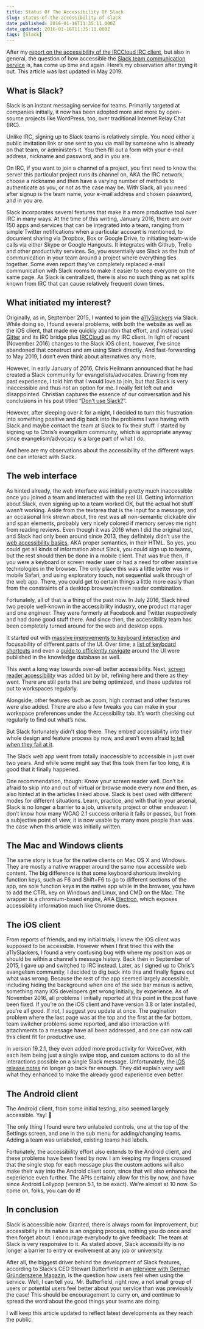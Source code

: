 ```yaml
---
title: Status Of The Accessibility Of Slack
slug: status-of-the-accessibility-of-slack
date_published: 2016-01-16T11:35:11.000Z
date_updated: 2016-01-16T11:35:11.000Z
tags: [Slack]
---
```


After my [report on the accessibility of the IRCCloud IRC client](https://www.marcozehe.de/2015/12/07/looking-at-the-accessibility-of-the-irccloud-service/), but also in general, the question of how accessible the [Slack team communication service](https://www.slack.com) is, has come up time and again. Here&#8217;s my observation after trying it out. This article was last updated in May 2019.

## What is Slack?

Slack is an instant messaging service for teams. Primarily targeted at companies initially, it now has been adopted more and more by open-source projects like WordPress, too, over traditional Internet Relay Chat (IRC).

Unlike IRC, signing up to Slack teams is relatively simple. You need either a public invitation link or one sent to you via mail by someone who is already on that team, or administers it. You then fill out a form with your e-mail address, nickname and password, and in you are.

On IRC, if you want to join a channel of a project, you first need to know the server this particular project runs its channel on, AKA the IRC network, choose a nickname and then have a varying number of methods to authenticate as you, or not as the case may be. With Slack, all you need after signup is the team name, your e-mail address and chosen password, and in you are.

Slack incorporates several features that make it a more productive tool over IRC in many ways. At the time of this writing, January 2016, there are over 150 apps and services that can be integrated into a team, ranging from simple Twitter notifications when a particular account is mentioned, to document sharing via Dropbox, Box or Google Drive, to initiating team-wide calls via either Skype or Google Hangouts. It integrates with Github, Trello and other productivity services. So, you essentially use Slack as the hub of communication in your team around a project where everything ties together. Some even report they&#8217;ve completely replaced e-mail communication with Slack rooms to make it easier to keep everyone on the same page. As Slack is centralized, there is also no such thing as net splits known from IRC that can cause relatively frequent down times.

## What initiated my interest?

Originally, as in, September 2015, I wanted to join the [a11ySlackers](https://www.paciellogroup.com/blog/2015/07/anybody-can-be-an-a11y-slacker/) via Slack. While doing so, I found several problems, with both the website as well as the iOS client, that made me quickly abandon that effort, and instead used [Gitter](https://gitter.im) and its IRC bridge plus [IRCCloud](https://irccloud.com) as my IRC client. In light of recent (November 2016) changes to the Slack iOS client, however, I&#8217;ve since abandoned that construct and am using Slack directly. And fast-forwarding to May 2019, I don&#8217;t even think about alternatives any more.

However, in early January of 2016, Chris Heilmann announced that he had created a Slack community for evangelists/advocates. Drawing from my past experience, I told him that I would love to join, but that Slack is very inaccessible and thus not an option for me. I really felt left out and disappointed. Christian captures the essence of our conversation and his conclusions in his post titled &#8220;[Don&#8217;t use Slack?](https://www.christianheilmann.com/2016/01/10/dont-use-slack/)&#8220;.

However, after sleeping over it for a night, I decided to turn this frustration into something positive and dig back into the problems I was having with Slack and maybe contact the team at Slack to fix their stuff. I started by signing up to Chris&#8217;s evangelism community, which is appropriate anyway since evangelism/advocacy is a large part of what I do.

And here are my observations about the accessibility of the different ways one can interact with Slack.

## The web interface

As hinted already, the web interface was initially pretty much inaccessible once you joined a team and interacted with the real UI. Getting information about Slack, even signing up to a team worked OK, but the actual hot stuff wasn&#8217;t working. Aside from the textarea that is the input for a message, and an occasional link strewn about, the rest was all non-semantic clickable div and span elements, probably very nicely colored if memory serves me right from reading reviews. Even though it was 2016 when I did the original test, and Slack had only been around since 2013, they definitely didn&#8217;t use the [web accessibility basics](https://www.marcozehe.de/2015/12/14/the-web-accessibility-basics/), AKA proper semantics, in their HTML. So yes, you could get all kinds of information about Slack, you could sign up to teams, but the rest should then be done in a mobile client. That was true then, if you were a keyboard or screen reader user or had a need for other assistive technologies in the browser. The only place this was a little better was in mobile Safari, and using exploratory touch, not sequential walk through of the web app. There, you could get to certain things a little more easily than from the constraints of a desktop browser/screen reader combination.

Fortunately, all of that is a thing of the past now. In July 2016, Slack hired two people well-known in the accessibility industry, one product manager and one engineer. They were formerly at Facebook and Twitter respectively and had done good stuff there. And since then, the accessibility team has been completely turned around for the web and desktop apps.

It started out with [massive improvements to keyboard interaction](https://get.slack.help/hc/en-us/articles/115003340723-Keyboard-accessibility-in-Slack-) and focusability of different parts of the UI. Over time, a [list of keyboard shortcuts](https://get.slack.help/hc/en-us/articles/201374536-Slack-keyboard-shortcuts) and even a [guide to efficiently navigate](https://get.slack.help/hc/en-us/articles/217626598-Get-around-faster-with-keyboard-shortcuts) around the UI were published in the knowledge database as well.

This went a long way towards over-all better accessibility. Next, [screen reader accessibility](https://get.slack.help/hc/en-us/articles/360000411963-Use-a-screen-reader-with-Slack-s-desktop-app) was added bit by bit, refining here and there as they went. There are still parts that are being optimized, and these updates roll out to workspaces regularly.

Alongside, other features such as zoom, high contrast and other features were also added. There are also a few tweaks you can make in your workspace preferences under the Accessibility tab. It&#8217;s worth checking out regularly to find out what&#8217;s new.

But Slack fortunately didn&#8217;t stop there. They embed accessibility into their whole design and feature process by now, and aren&#8217;t even afraid [to tell when they fail at it](https://slack.engineering/how-to-fail-at-accessibility-99bdf3504f19).

The Slack web app went from totally inaccessible to accessible in just over two years. And while some might say that this took them far too long, it is good that it finally happened.

One recommendation, though: Know your screen reader well. Don&#8217;t be afraid to skip into and out of virtual or browse mode every now and then, as also hinted at in the articles linked above. Slack is best used with different modes for different situations. Learn, practice, and with that in your arsenal, Slack is no longer a barrier to a job, university project or other endeavor. I don&#8217;t know how many WCAG 2.1 success criteria it fails or passes, but from a subjective point of view, it is now usable by many more people than was the case when this article was initially written.

## The Mac and Windows clients

The same story is true for the native clients on Mac OS X and Windows.  They are mostly a native wrapper around the same now accessible web content. The big difference is that some keyboard shortcuts involving function keys, such as F6 and Shift+F6 to go to different sections of the app, are sole function keys in the native app while in the browser, you have to add the CTRL key on Windows and Linux, and CMD on the Mac. The wrapper is a chromium-based engine, AKA [Electron](https://electronjs.org/), which exposes accessibility information much like Chrome does.

## The iOS client

From reports of friends, and my initial trials, I knew the iOS client was supposed to be accessible. However when I first tried this with the a11ySlackers, I found a very confusing bug with where my position was or should be within a channel&#8217;s message history. Back then in September of 2015, I gave up and switched to IRC instead. Later, as I signed up to Chris&#8217;s evangelism community, I decided to dig back into this and finally figure out what was wrong. Because the rest of the app seemed largely accessible, including hiding the background when one of the side bar menus is active, something many iOS developers get wrong initially, by experience. As of November 2016, all problems I initially reported at this point in the post have been fixed. If you&#8217;re on the iOS client and have version 3.8 or later installed, you&#8217;re all good. If not, I suggest you update at once. The pagination problem where the last page was at the top and the first at the far bottom, team switcher problems some reported, and also interaction with attachments to a message have all been addressed, and one can now call this client fit for productive use.

In version 19.2.1, they even added more productivity for VoiceOver, with each item being just a single swipe stop, and custom actions to do all the interactions possible on a single Slack message. Unfortunately, the [iOS release notes](https://slack.com/intl/en-in/release-notes/ios) no longer go back far enough. They did explain very well what they enhanced to make the already good experience even better.

## The Android client

The Android client, from some initial testing, also seemed largely accessible. Yay! 🙂

The only thing I found were two unlabeled controls, one at the top of the Settings screen, and one in the sub menu for adding/changing teams. Adding a team was unlabeled, existing teams had labels.

Fortunately, the accessibility effort also extends to the Android client, and these problems have been fixed by now. I am keeping my fingers crossed that the single stop for each message plus the custom actions will also make their way into the Android client soon, since that will also enhance the experience even further. The APIs certainly allow for this by now, and have since Android Lollypop (version 5.1, to be exact). We&#8217;re almost at 10 now. So come on, folks, you can do it!

## In conclusion

Slack is accessible now. Granted, there is always room for improvement, but accessibility in its nature is an ongoing process, nothing you do once and then forget about. I encourage everybody to give feedback. The team at Slack is very responsive to it. As stated above, Slack accessibility is no longer a barrier to entry or evolvement at any job or university.

After all, the biggest driver behind the development of Slack features, according to Slack&#8217;s CEO Stewart Butterfield in an [interview with German Gründerszene Magazin](http://www.gruenderszene.de/allgemein/stewart-butterfield-slack/2), is the question how users feel when using the service. Well, I can tell you, Mr. Butterfield, right now, a not small group of users or potential users feel better about your service than was previously the case! This should be encouragement to carry on, and continue to spread the word about the good things your teams are doing.

I will keep this article updated to reflect latest developments as they reach the public.

